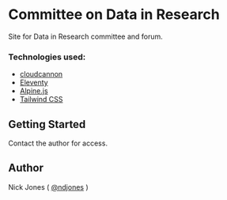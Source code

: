 # Committee on Data in Research

Site for Data in Research committee and forum.

### Technologies used:

- [cloudcannon](https://cloudcannon.com/)
- [Eleventy](https://www.11ty.dev/)
- [Alpine.js](https://github.com/alpinejs/alpine)
- [Tailwind CSS](https://tailwindcss.com/)

## Getting Started

Contact the author for access.

## Author

Nick Jones ( [@ndjones](https://github.com/ndjones) )
